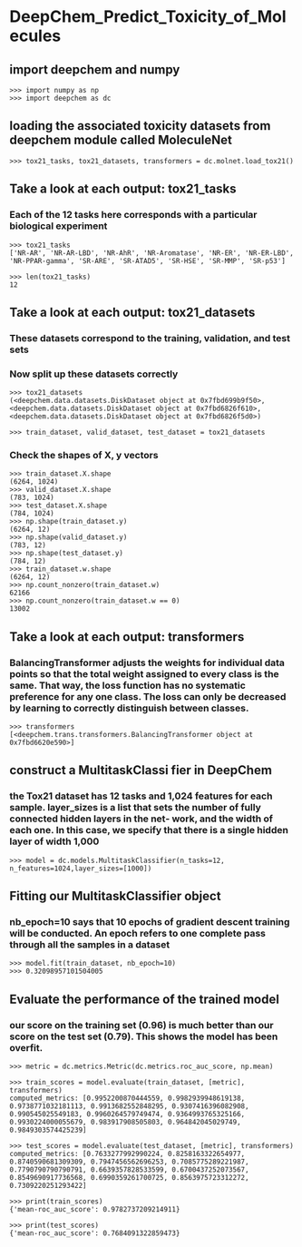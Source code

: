 # DeepChem_Predict_Toxicity_of_Molecules

## import deepchem and numpy
```
>>> import numpy as np
>>> import deepchem as dc
```
## loading the associated toxicity datasets from deepchem module called MoleculeNet
```
>>> tox21_tasks, tox21_datasets, transformers = dc.molnet.load_tox21()
```
## Take a look at each output: tox21_tasks
### Each of the 12 tasks here corresponds with a particular biological experiment
```
>>> tox21_tasks
['NR-AR', 'NR-AR-LBD', 'NR-AhR', 'NR-Aromatase', 'NR-ER', 'NR-ER-LBD', 'NR-PPAR-gamma', 'SR-ARE', 'SR-ATAD5', 'SR-HSE', 'SR-MMP', 'SR-p53']

>>> len(tox21_tasks)
12

```
## Take a look at each output: tox21_datasets
### These datasets correspond to the training, validation, and test sets
### Now split up these datasets correctly
```
>>> tox21_datasets
(<deepchem.data.datasets.DiskDataset object at 0x7fbd699b9f50>, <deepchem.data.datasets.DiskDataset object at 0x7fbd6826f610>, <deepchem.data.datasets.DiskDataset object at 0x7fbd6826f5d0>)

>>> train_dataset, valid_dataset, test_dataset = tox21_datasets
```
### Check the shapes of X, y vectors
```
>>> train_dataset.X.shape
(6264, 1024)
>>> valid_dataset.X.shape
(783, 1024)
>>> test_dataset.X.shape
(784, 1024)
>>> np.shape(train_dataset.y)
(6264, 12)
>>> np.shape(valid_dataset.y)
(783, 12)
>>> np.shape(test_dataset.y)
(784, 12)
>>> train_dataset.w.shape
(6264, 12)
>>> np.count_nonzero(train_dataset.w)
62166
>>> np.count_nonzero(train_dataset.w == 0)
13002
```
## Take a look at each output: transformers
### BalancingTransformer adjusts the weights for individual data points so that the total weight assigned to every class is the same. That way, the loss function has no systematic preference for any one class. The loss can only be decreased by learning to correctly distinguish between classes.
```
>>> transformers
[<deepchem.trans.transformers.BalancingTransformer object at 0x7fbd6620e590>]
```

## construct a MultitaskClassi fier in DeepChem
### the Tox21 dataset has 12 tasks and 1,024 features for each sample. layer_sizes is a list that sets the number of fully connected hidden layers in the net‐ work, and the width of each one. In this case, we specify that there is a single hidden layer of width 1,000
```
>>> model = dc.models.MultitaskClassifier(n_tasks=12, n_features=1024,layer_sizes=[1000])
```
## Fitting our MultitaskClassifier object
### nb_epoch=10 says that 10 epochs of gradient descent training will be conducted. An epoch refers to one complete pass through all the samples in a dataset
```
>>> model.fit(train_dataset, nb_epoch=10)
>>> 0.32098957101504005
```

## Evaluate the performance of the trained model
### our score on the training set (0.96) is much better than our score on the test set (0.79). This shows the model has been overfit.
```
>>> metric = dc.metrics.Metric(dc.metrics.roc_auc_score, np.mean)

>>> train_scores = model.evaluate(train_dataset, [metric], transformers)
computed_metrics: [0.9952200870444559, 0.9982939948619138, 0.9738771032181113, 0.9913682552848295, 0.9307416396082908, 0.990545025549183, 0.9960264579749474, 0.9364993765325166, 0.9930224000055679, 0.983917908505803, 0.964842045029749, 0.9849303574425239]

>>> test_scores = model.evaluate(test_dataset, [metric], transformers)
computed_metrics: [0.7633277992990224, 0.8258163322654977, 0.8740590681309309, 0.7947456562696253, 0.7085775289221987, 0.7790790790790791, 0.6639357828533599, 0.6700437252073567, 0.8549690917736568, 0.6990359261700725, 0.8563975723312272, 0.7309220251293422]

>>> print(train_scores)
{'mean-roc_auc_score': 0.9782737209214911}

>>> print(test_scores)
{'mean-roc_auc_score': 0.7684091322859473}
```



